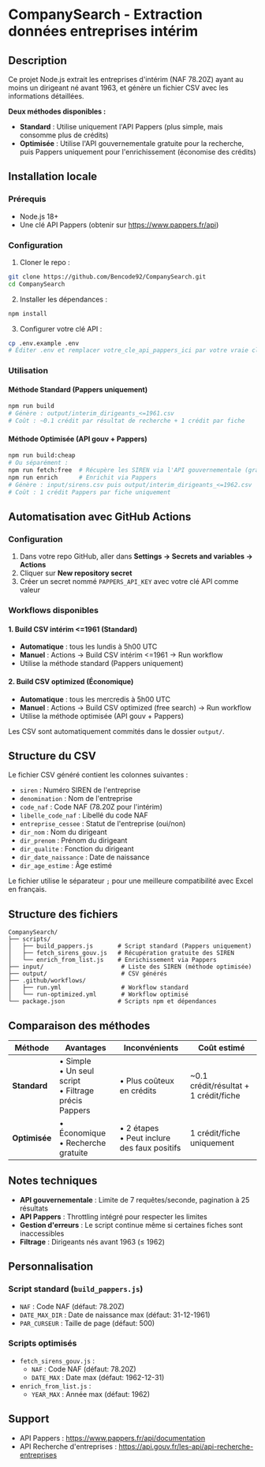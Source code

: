 # CompanySearch - Extraction données entreprises intérim

## Description

Ce projet Node.js extrait les entreprises d'intérim (NAF 78.20Z) ayant au moins un dirigeant né avant 1963, et génère un fichier CSV avec les informations détaillées.

**Deux méthodes disponibles :**
- **Standard** : Utilise uniquement l'API Pappers (plus simple, mais consomme plus de crédits)
- **Optimisée** : Utilise l'API gouvernementale gratuite pour la recherche, puis Pappers uniquement pour l'enrichissement (économise des crédits)

## Installation locale

### Prérequis
- Node.js 18+
- Une clé API Pappers (obtenir sur https://www.pappers.fr/api)

### Configuration

1. Cloner le repo :
```bash
git clone https://github.com/Bencode92/CompanySearch.git
cd CompanySearch
```

2. Installer les dépendances :
```bash
npm install
```

3. Configurer votre clé API :
```bash
cp .env.example .env
# Éditer .env et remplacer votre_cle_api_pappers_ici par votre vraie clé
```

### Utilisation

#### Méthode Standard (Pappers uniquement)
```bash
npm run build
# Génère : output/interim_dirigeants_<=1961.csv
# Coût : ~0.1 crédit par résultat de recherche + 1 crédit par fiche
```

#### Méthode Optimisée (API gouv + Pappers)
```bash
npm run build:cheap
# Ou séparément :
npm run fetch:free  # Récupère les SIREN via l'API gouvernementale (gratuit)
npm run enrich      # Enrichit via Pappers
# Génère : input/sirens.csv puis output/interim_dirigeants_<=1962.csv  
# Coût : 1 crédit Pappers par fiche uniquement
```

## Automatisation avec GitHub Actions

### Configuration

1. Dans votre repo GitHub, aller dans **Settings → Secrets and variables → Actions**
2. Cliquer sur **New repository secret**
3. Créer un secret nommé `PAPPERS_API_KEY` avec votre clé API comme valeur

### Workflows disponibles

#### 1. Build CSV intérim <=1961 (Standard)
- **Automatique** : tous les lundis à 5h00 UTC
- **Manuel** : Actions → Build CSV intérim <=1961 → Run workflow
- Utilise la méthode standard (Pappers uniquement)

#### 2. Build CSV optimized (Économique)
- **Automatique** : tous les mercredis à 5h00 UTC
- **Manuel** : Actions → Build CSV optimized (free search) → Run workflow
- Utilise la méthode optimisée (API gouv + Pappers)

Les CSV sont automatiquement commités dans le dossier `output/`.

## Structure du CSV

Le fichier CSV généré contient les colonnes suivantes :
- `siren` : Numéro SIREN de l'entreprise
- `denomination` : Nom de l'entreprise
- `code_naf` : Code NAF (78.20Z pour l'intérim)
- `libelle_code_naf` : Libellé du code NAF
- `entreprise_cessee` : Statut de l'entreprise (oui/non)
- `dir_nom` : Nom du dirigeant
- `dir_prenom` : Prénom du dirigeant
- `dir_qualite` : Fonction du dirigeant
- `dir_date_naissance` : Date de naissance
- `dir_age_estime` : Âge estimé

Le fichier utilise le séparateur `;` pour une meilleure compatibilité avec Excel en français.

## Structure des fichiers

```
CompanySearch/
├── scripts/
│   ├── build_pappers.js       # Script standard (Pappers uniquement)
│   ├── fetch_sirens_gouv.js   # Récupération gratuite des SIREN
│   └── enrich_from_list.js    # Enrichissement via Pappers
├── input/                      # Liste des SIREN (méthode optimisée)
├── output/                     # CSV générés
├── .github/workflows/
│   ├── run.yml                 # Workflow standard
│   └── run-optimized.yml       # Workflow optimisé
└── package.json               # Scripts npm et dépendances
```

## Comparaison des méthodes

| Méthode | Avantages | Inconvénients | Coût estimé |
|---------|-----------|---------------|-------------|
| **Standard** | • Simple<br>• Un seul script<br>• Filtrage précis Pappers | • Plus coûteux en crédits | ~0.1 crédit/résultat + 1 crédit/fiche |
| **Optimisée** | • Économique<br>• Recherche gratuite | • 2 étapes<br>• Peut inclure des faux positifs | 1 crédit/fiche uniquement |

## Notes techniques

- **API gouvernementale** : Limite de 7 requêtes/seconde, pagination à 25 résultats
- **API Pappers** : Throttling intégré pour respecter les limites
- **Gestion d'erreurs** : Le script continue même si certaines fiches sont inaccessibles
- **Filtrage** : Dirigeants nés avant 1963 (≤ 1962)

## Personnalisation

### Script standard (`build_pappers.js`)
- `NAF` : Code NAF (défaut: 78.20Z)
- `DATE_MAX_DIR` : Date de naissance max (défaut: 31-12-1961)
- `PAR_CURSEUR` : Taille de page (défaut: 500)

### Scripts optimisés
- `fetch_sirens_gouv.js` :
  - `NAF` : Code NAF (défaut: 78.20Z)
  - `DATE_MAX` : Date max (défaut: 1962-12-31)
- `enrich_from_list.js` :
  - `YEAR_MAX` : Année max (défaut: 1962)

## Support

- API Pappers : https://www.pappers.fr/api/documentation
- API Recherche d'entreprises : https://api.gouv.fr/les-api/api-recherche-entreprises